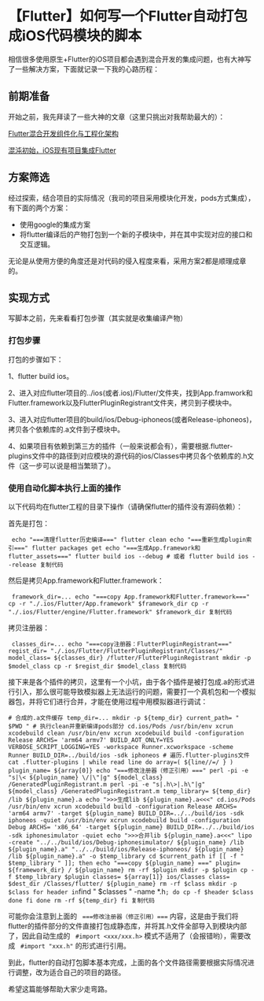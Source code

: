 # 【Flutter】如何写一个Flutter自动打包成iOS代码模块的脚本 #

相信很多使用原生+Flutter的iOS项目都会遇到混合开发的集成问题，也有大神写了一些解决方案，下面就记录一下我的心路历程：

## 前期准备 ##

开始之前，我先拜读了一些大神的文章（这里只挑出对我帮助最大的）：

[Flutter混合开发组件化与工程化架构]( https://link.juejin.im?target=http%3A%2F%2Fzhengxiaoyong.com%2F2018%2F12%2F16%2FFlutter%25E6%25B7%25B7%25E5%2590%2588%25E5%25BC%2580%25E5%258F%2591%25E7%25BB%2584%25E4%25BB%25B6%25E5%258C%2596%25E4%25B8%258E%25E5%25B7%25A5%25E7%25A8%258B%25E5%258C%2596%25E6%259E%25B6%25E6%259E%2584%2F )

[混沌初始，iOS现有项目集成Flutter]( https://link.juejin.im?target=https%3A%2F%2Fwww.jianshu.com%2Fp%2Ff78fe35e5bbf )

## 方案筛选 ##

经过探索，结合项目的实际情况（我司的项目采用模块化开发，pods方式集成），有下面的两个方案：

* 使用google的集成方案
* 将flutter编译后的产物打包到一个新的子模块中，并在其中实现对应的接口和交互逻辑。

无论是从使用方便的角度还是对代码的侵入程度来看，采用方案2都是顺理成章的。

## 实现方式 ##

写脚本之前，先来看看打包步骤（其实就是收集编译产物）

### 打包步骤 ###

打包的步骤如下：

1、flutter build ios。

2、进入对应flutter项目的../ios(或者.ios)/Flutter/文件夹，找到App.framwork和Flutter.framework以及FlutterPluginRegistrant文件夹，拷贝到子模块中。

3、进入对应flutter项目的build/ios/Debug-iphoneos(或者Release-iphoneos)，拷贝各个依赖库的.a文件到子模块中。

4、如果项目有依赖到第三方的插件（一般来说都会有），需要根据.flutter-plugins文件中的路径到对应模块的源代码的ios/Classes中拷贝各个依赖库的.h文件（这一步可以说是相当繁琐了）。

### 使用自动化脚本执行上面的操作 ###

以下代码均在flutter工程的目录下操作（请确保flutter的插件没有源码依赖）：

首先是打包：

` echo "===清理flutter历史编译===" flutter clean echo "===重新生成plugin索引===" flutter packages get echo "===生成App.framework和flutter_assets===" flutter build ios --debug # 或者 flutter build ios --release 复制代码`

然后是拷贝App.framework和Flutter.framework：

` framework_dir=... echo "===copy App.framework和Flutter.framework===" cp -r "./.ios/Flutter/App.framework" $framework_dir cp -r "./.ios/Flutter/engine/Flutter.framework" $framework_dir 复制代码`

拷贝注册器：

` classes_dir=... echo "===copy注册器：FlutterPluginRegistrant===" regist_dir= "./.ios/Flutter/FlutterPluginRegistrant/Classes/" model_class= ${classes_dir} /flutter/FlutterPluginRegistrant mkdir -p $model_class cp -r $regist_dir $model_class 复制代码`

接下来是各个插件的拷贝，这里有一个小坑，由于各个插件是被打包成.a的形式进行引入，那么很可能导致模拟器上无法运行的问题，需要打一个真机包和一个模拟器包，并将它们进行合并，才能在使用过程中用模拟器进行调试：

` # 合成的.a文件缓存 temp_dir=... mkdir -p ${temp_dir} current_path= " $PWD " # 执行clean并重新编译pods部分 cd.ios/Pods /usr/bin/env xcrun xcodebuild clean /usr/bin/env xcrun xcodebuild build -configuration Release ARCHS= 'arm64 armv7' BUILD_AOT_ONLY=YES VERBOSE_SCRIPT_LOGGING=YES -workspace Runner.xcworkspace -scheme Runner BUILD_DIR=../build/ios -sdk iphoneos # 遍历.flutter-plugins文件 cat .flutter-plugins | while read line do array=( ${line//=/ } ) plugin_name= ${array[0]} echo "===修改注册器（修正引用）===" perl -pi -e "s|\< ${plugin_name} \/|\"|g" ${model_class} /GeneratedPluginRegistrant.m perl -pi -e "s|.h\>|.h\"|g" ${model_class} /GeneratedPluginRegistrant.m temp_library= ${temp_dir} /lib ${plugin_name}.a echo ">>>生成lib ${plugin_name}.a<<<" cd.ios/Pods /usr/bin/env xcrun xcodebuild build -configuration Release ARCHS= 'arm64 armv7' -target ${plugin_name} BUILD_DIR=../../build/ios -sdk iphoneos -quiet /usr/bin/env xcrun xcodebuild build -configuration Debug ARCHS= 'x86_64' -target ${plugin_name} BUILD_DIR=../../build/ios -sdk iphonesimulator -quiet echo ">>>合并lib ${plugin_name}.a<<<" lipo -create "../../build/ios/Debug-iphonesimulator/ ${plugin_name} /lib ${plugin_name}.a" "../../build/ios/Release-iphoneos/ ${plugin_name} /lib ${plugin_name}.a" -o $temp_library cd $current_path if [[ -f " $temp_library " ]]; then echo "===copy ${plugin_name} ===" plugin= ${framework_dir} / ${plugin_name} rm -rf $plugin mkdir -p $plugin cp -f $temp_library $plugin classes= ${array[1]} ios/Classes class= $dest_dir /Classes/flutter/ ${plugin_name} rm -rf $class mkdir -p $class for header in `find " $classes " -name *.h`; do cp -f $header $class done fi done rm -rf ${temp_dir} fi 复制代码`

可能你会注意到上面的 ` ===修改注册器（修正引用）===` 内容，这是由于我们将flutter的插件部分的文件直接打包成静态库，并将其.h文件全部导入到模块内部了，因此自动生成的 ` #import <xxx/xxx.h>` 模式不适用了（会报错哟），需要改成 ` #import "xxx.h"` 的形式进行引用。

到此，flutter的自动打包脚本基本完成，上面的各个文件路径需要根据实际情况进行调整，改为适合自己的项目的路径。

希望这篇能够帮助大家少走弯路。